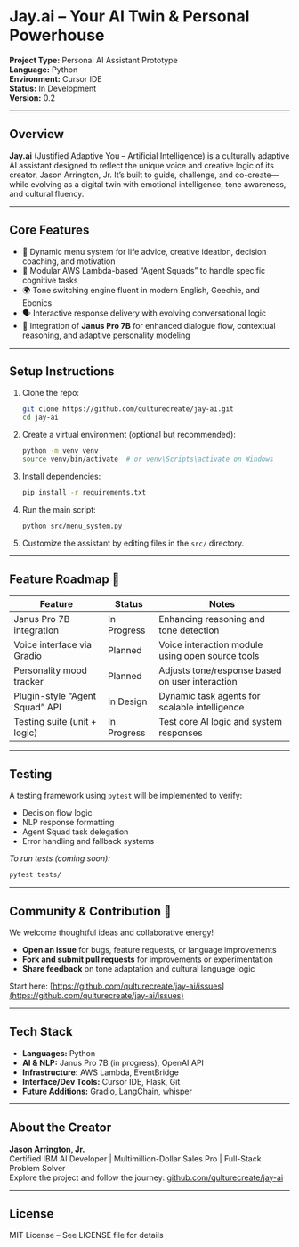 
# Jay.ai – Your AI Twin & Personal Powerhouse  
**Project Type:** Personal AI Assistant Prototype  
**Language:** Python  
**Environment:** Cursor IDE  
**Status:** In Development  
**Version:** 0.2

---

## Overview

**Jay.ai** (Justified Adaptive You – Artificial Intelligence) is a culturally adaptive AI assistant designed to reflect the unique voice and creative logic of its creator, Jason Arrington, Jr. It’s built to guide, challenge, and co-create—while evolving as a digital twin with emotional intelligence, tone awareness, and cultural fluency.

---

## Core Features

- 🧠 Dynamic menu system for life advice, creative ideation, decision coaching, and motivation  
- 🧩 Modular AWS Lambda-based “Agent Squads” to handle specific cognitive tasks  
- 🌍 Tone switching engine fluent in modern English, Geechie, and Ebonics  
- 🗣️ Interactive response delivery with evolving conversational logic  
- 🔄 Integration of **Janus Pro 7B** for enhanced dialogue flow, contextual reasoning, and adaptive personality modeling

---

## Setup Instructions

1. Clone the repo:
   ```bash
   git clone https://github.com/qulturecreate/jay-ai.git
   cd jay-ai
   ```

2. Create a virtual environment (optional but recommended):
   ```bash
   python -m venv venv
   source venv/bin/activate  # or venv\Scripts\activate on Windows
   ```

3. Install dependencies:
   ```bash
   pip install -r requirements.txt
   ```

4. Run the main script:
   ```bash
   python src/menu_system.py
   ```

5. Customize the assistant by editing files in the `src/` directory.

---

## Feature Roadmap 🚧

| Feature                        | Status      | Notes                                              |
|-------------------------------|-------------|----------------------------------------------------|
| Janus Pro 7B integration       | In Progress | Enhancing reasoning and tone detection             |
| Voice interface via Gradio     | Planned     | Voice interaction module using open source tools   |
| Personality mood tracker       | Planned     | Adjusts tone/response based on user interaction    |
| Plugin-style “Agent Squad” API | In Design   | Dynamic task agents for scalable intelligence      |
| Testing suite (unit + logic)   | In Progress | Test core AI logic and system responses            |

---

## Testing

A testing framework using `pytest` will be implemented to verify:
- Decision flow logic
- NLP response formatting
- Agent Squad task delegation
- Error handling and fallback systems

*To run tests (coming soon):*
```bash
pytest tests/
```

---

## Community & Contribution 🤝

We welcome thoughtful ideas and collaborative energy!

- **Open an issue** for bugs, feature requests, or language improvements
- **Fork and submit pull requests** for improvements or experimentation
- **Share feedback** on tone adaptation and cultural language logic

Start here: [https://github.com/qulturecreate/jay-ai/issues](https://github.com/qulturecreate/jay-ai/issues)

---

## Tech Stack

- **Languages:** Python  
- **AI & NLP:** Janus Pro 7B (in progress), OpenAI API  
- **Infrastructure:** AWS Lambda, EventBridge  
- **Interface/Dev Tools:** Cursor IDE, Flask, Git  
- **Future Additions:** Gradio, LangChain, whisper  

---

## About the Creator

**Jason Arrington, Jr.**  
Certified IBM AI Developer | Multimillion-Dollar Sales Pro | Full-Stack Problem Solver  
Explore the project and follow the journey: [github.com/qulturecreate/jay-ai](https://github.com/qulturecreate/jay-ai)

---

## License  
MIT License – See LICENSE file for details
